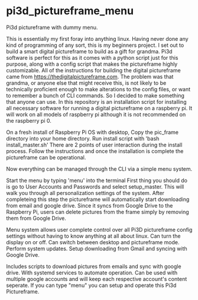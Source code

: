 # pi3d_pictureframe_menu
Pi3d pictureframe with dummy menu. 

This is essentially my first foray into anything linux. Having never done any kind of programming of any sort, this is my
beginners project. I set out to build a smart digital pictureframe to build as a gift for grandma. Pi3d software is perfect
for this as it comes with a python script just for this purpose, along with a config script that makes the pictureframe
highly customizable. All of the instructions for building the digital pictureframe came from https://thedigitalpictureframe.com.
The problem was that grandma, or anyone else that might receive this, is not likely to be technically proficient enough to
make alterations to the config files, or want to remember a bunch of CLI commands. So I decided to make something that anyone
can use. In this repository is an installation script for installing all necessary software for running a digital pictureframe
on a raspberry pi. It will work on all models of raspberry pi although it is not recommended on the raspberry pi 0.

On a fresh install of Raspberry Pi OS with desktop,
Copy the pic_frame directory into your home directory.
Run install script with 'bash install_master.sh'
There are 2 points of user interaction during the install process. Follow the instructions and once the installation is complete
the pictureframe can be operational.

Now everything can be managed through the CLI via a simple menu system.

Start the menu by typing 'menu' into the terminal
First thing you should do is go to User Accounts and Passwords and select setup_master. This will walk you through all personalization
settings of the system. After completeing this step the pictureframe will automatically start downloading from email and google drive.
Since it syncs from Google Drive to the Raspberry Pi, users can delete pictures from the frame simply by removing them from Google Drive.

Menu system allows user complete control over all Pi3D pictureframe config settings without having to know anything at all about
linux. Can turn the display on or off. Can switch between desktop and pictureframe mode. Perform system updates. Setup downloading
from Gmail and syncing with Google Drive. 
 
Includes scripts to download pictures from emails and sync with google drive. With systemd services to automate operation.
Can be used with multiple google accounts and will keep each respective account's content seperate.
If you can type "menu" you can setup and operate this Pi3d Pictureframe.

